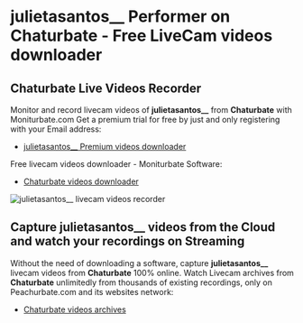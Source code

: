 # julietasantos__ Performer on Chaturbate - Free LiveCam videos downloader

## Chaturbate Live Videos Recorder

Monitor and record livecam videos of **julietasantos__** from **Chaturbate** with Moniturbate.com
Get a premium trial for free by just and only registering with your Email address:
* [julietasantos__ Premium videos downloader](https://moniturbate.com/request-demo-licence-key.html)

Free livecam videos downloader - Moniturbate Software:
* [Chaturbate videos downloader](https://moniturbate.com/moniturbate-download-software.html)

![julietasantos__ livecam videos recorder](https://peachurnet.com/templates/moniturbate-software.png)


## Capture julietasantos__ videos from the Cloud and watch your recordings on Streaming

Without the need of downloading a software, capture **julietasantos__** livecam videos from **Chaturbate** 100% online.
Watch Livecam archives from **Chaturbate** unlimitedly from thousands of existing recordings, only on Peachurbate.com and its websites network:
* [Chaturbate videos archives](https://peachurnet.com/)